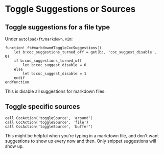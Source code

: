 # Toggle Suggestions or Sources

Toggle suggestions for a file type
---

Under `autoload/ft/markdown.vim`:

```vim
function! ft#markdown#ToggleCocSuggestions()
    let b:coc_suggestions_turned_off = get(b:, 'coc_suggest_disable', 0)
    if b:coc_suggestions_turned_off
        let b:coc_suggest_disable = 0
    else
        let b:coc_suggest_disable = 1
    endif
endfunction
```

This is disable all suggestions for markdown files.


Toggle specific sources
---

```vim
call CocAction('toggleSource', 'around')
call CocAction('toggleSource', 'file')
call CocAction('toggleSource', 'buffer')
```

This might be helpful when you're typing in a markdown file, and don't want
suggestions to show up every now and then. Only snippet suggestions will show
up.
